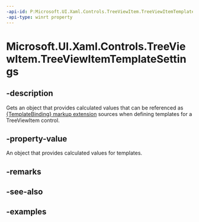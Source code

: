 ```yaml
---
-api-id: P:Microsoft.UI.Xaml.Controls.TreeViewItem.TreeViewItemTemplateSettings
-api-type: winrt property
---
```


<!-- Property syntax.
public TreeViewItemTemplateSettings TreeViewItemTemplateSettings { get; }
-->

# Microsoft.UI.Xaml.Controls.TreeViewItem.TreeViewItemTemplateSettings

## -description

Gets an object that provides calculated values that can be referenced as [{TemplateBinding} markup extension](http://msdn.microsoft.com/library/fde71086-9d42-4287-89ed-8fbfcdf169dc) sources when defining templates for a TreeViewItem control.

## -property-value

An object that provides calculated values for templates.

## -remarks

## -see-also

## -examples

